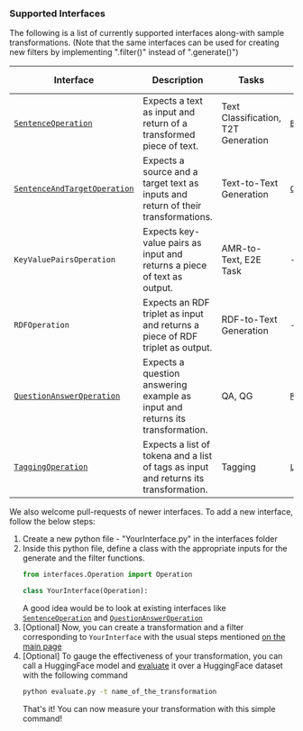 ### Supported Interfaces

The following is a list of currently supported interfaces along-with sample transformations. (Note that the same interfaces can be used for creating new filters by implementing ".filter()" instead of ".generate()")

| Interface                             | Description                                                                       | Tasks                               | Example Transformation | Default Evaluation Models & Datasets
| ----------                            | -----------                                                                       | -----                               | -----   | -----
| [`SentenceOperation`](../interfaces/SentenceOperation.py)              | Expects a text as input and return of a transformed piece of text.                | Text Classification, T2T Generation | [`BackTranslation`](../transformations/back_translation)| ("aychang/roberta-base-imdb", "imdb")
| [`SentenceAndTargetOperation`](../interfaces/SentenceOperation.py)      | Expects a source and a target text as inputs and return of their transformations. | Text-to-Text Generation             | [`ChangeTwoWayNamedEntities`](../transformations/change_two_way_ne) | ("sshleifer/distilbart-xsum-12-6", "xsum")     
| `KeyValuePairsOperation`          | Expects key-value pairs as input and returns a piece of text as output.           | AMR-to-Text, E2E Task               | -----|
| `RDFOperation`                    | Expects an RDF triplet as input and returns a piece of RDF triplet as output.     | RDF-to-Text Generation              | -----|
| [`QuestionAnswerOperation`](../interfaces/QuestionAnswerOperation.py)         | Expects a question answering example as input and returns its transformation.     | QA, QG                              | [`RedundantContextForQa`](../transformations/redundant_context_for_qa)| ("mrm8488/bert-tiny-5-finetuned-squadv2", "squad")
| [`TaggingOperation`](../interfaces/TaggingOperation.py)         | Expects a list of tokena and a list of tags as input and returns its transformation.     | Tagging                              | [`LongerNamesNer`](../transformations/longer_names_ner)| ("dslim/bert-base-NER", "conll2003")


We also welcome pull-requests of newer interfaces. To add a new interface, follow the below steps:
1) Create a new python file - "YourInterface.py" in the interfaces folder
2) Inside this python file, define a class with the appropriate inputs for the generate and the filter functions.
    ```python
   from interfaces.Operation import Operation
   
   class YourInterface(Operation):
    ``` 
    A good idea would be to look at existing interfaces like [`SentenceOperation`](../interfaces/SentenceOperation.py) and [`QuestionAnswerOperation`](../interfaces/QuestionAnswerOperation.py)
3) [Optional] Now, you can create a transformation and a filter corresponding to `YourInterface` with the usual steps mentioned [on the main page](../README.md)
4) [Optional] To gauge the effectiveness of your transformation, you can call a HuggingFace model and [evaluate](../evaluation) it over a HuggingFace dataset with the following command
    ```bash
    python evaluate.py -t name_of_the_transformation
    ```
   That's it! You can now measure your transformation with this simple command!